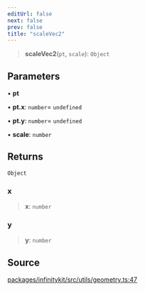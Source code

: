 ```yaml
---
editUrl: false
next: false
prev: false
title: "scaleVec2"
---
```


> **scaleVec2**(`pt`, `scale`): `Object`

## Parameters

• **pt**

• **pt\.x**: `number`= `undefined`

• **pt\.y**: `number`= `undefined`

• **scale**: `number`

## Returns

`Object`

### x

> **x**: `number`

### y

> **y**: `number`

## Source

[packages/infinitykit/src/utils/geometry.ts:47](https://github.com/nodenogg-in/alpha-p2p/blob/8383a4b/packages/infinitykit/src/utils/geometry.ts#L47)
